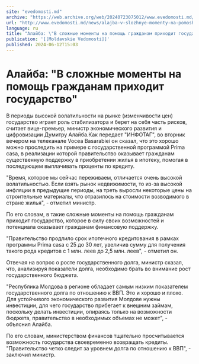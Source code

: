 ```yaml
---
site: "evedomosti.md"
archive: "https://web.archive.org/web/20240723075012/www.evedomosti.md/news/alajba-v-slozhnye-momenty-na-pomosh-grazhdanam-prihodit-gosu"
url: "http://www.evedomosti.md/news/alajba-v-slozhnye-momenty-na-pomosh-grazhdanam-prihodit-gosu"
language: ru
title: "Алайба: \"В сложные моменты на помощь гражданам приходит государство\""
publication: '[[Moldavskie Vedomosti]]'
published: 2024-06-12T15:03
---
```


# Алайба: "В сложные моменты на помощь гражданам приходит государство"

В периоды высокой волатильности на рынке (изменчивости цен) государство играет роль стабилизатора и берет на себя часть рисков, считает вице-премьер, министр экономического развития и цифровизации Думитру Алайба.Как передает "ИНФОТАГ", во вторник вечером на телеканале Vocea Basarabiei он сказал, что это хорошо можно проследить на примере с государственной программой Prima casa, в реализации которой правительство оказывает гражданам существенную поддержку в приобретении жилья в ипотеку, помогая в последующем выплачивать проценты по кредиту.

"Время, которое мы сейчас переживаем, отличается очень высокой волатильностью. Если взять рынок недвижимости, то из-за высокой инфляции в предыдущие периоды, на треть выросли некоторые цены на строительные материалы, что отразилось на стоимости возводимого в стране жилья", - отметил министр.

По его словам, в такие сложные моменты на помощь гражданам приходит государство, которое в силу своих возможностей и потенциала оказывает гражданам финансовую поддержку.

"Правительство продлило срок ипотечного кредитования в рамках программы Prima casa с 25 до 30 лет, увеличив сумму для получения такого рода кредитов с 1 млн. леев до 2,5 млн. леев", - отметил он.

Отвечая на вопрос о росте государственного долга, министр сказал, что, анализируя показатели долга, необходимо брать во внимание рост государственного бюджета.

"Республика Молдова в регионе обладает самым низким показателем государственного долга по отношению к ВВП. Это и хорошо и плохо. Для устойчивого экономического развития Молдове нужны инвестиции, для чего государство прибегает к внешним займам, поскольку делать инвестиции, опираясь только на возможности бюджета, правительство в необходимых объемах не может", - объяснил Алайба.

По его словам, министерством финансов тщательно просчитывается возможность государства своевременно возвращать кредиты. "Правительство четко следит за уровнем долга по отношению к ВВП", - заключил министр.